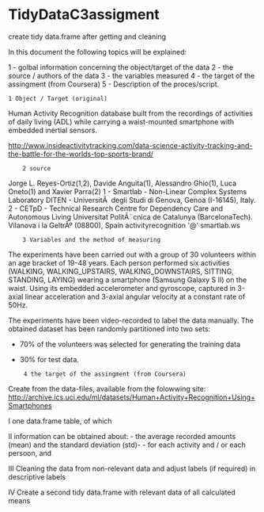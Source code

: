 # TidyDataC3assigment
create tidy data.frame after getting and cleaning

In this document the following topics will be explained:

 1 - golbal information concerning the object/target of the data
 2 - the source / authors of the data
 3 - the variables measured 
 4 - the target of the assingment (from Coursera)
 5 - Description of the proces/script.
 
 
    1 Object / Target (original)
		
Human Activity Recognition database built from the recordings of  activities of 
daily living (ADL) while carrying a waist-mounted smartphone with embedded inertial sensors.

 http://www.insideactivitytracking.com/data-science-activity-tracking-and-the-battle-for-the-worlds-top-sports-brand/
 
		2 source

 Jorge L. Reyes-Ortiz(1,2), Davide Anguita(1), Alessandro Ghio(1), Luca Oneto(1) and Xavier Parra(2)
 1 - Smartlab - Non-Linear Complex Systems Laboratory
 DITEN - UniversitÃ  degli Studi di Genova, Genoa (I-16145), Italy. 
 2 - CETpD - Technical Research Centre for Dependency Care and Autonomous Living
 Universitat PolitÃ¨cnica de Catalunya (BarcelonaTech). Vilanova i la GeltrÃº (08800), Spain
 activityrecognition '@' smartlab.ws


		3 Variables and the method of measuring

 The experiments have been carried out with a group of 30 volunteers within an age bracket of 19-48 years. 
 Each person performed six activities (WALKING, WALKING_UPSTAIRS, WALKING_DOWNSTAIRS, SITTING, STANDING, LAYING)
 wearing a smartphone (Samsung Galaxy S II) on the waist. 
 Using its embedded accelerometer and gyroscope, 
 captured in 3-axial linear acceleration and 3-axial angular velocity at a constant rate of 50Hz. 

 The experiments have been video-recorded to label the data manually. 
 The obtained dataset has been randomly partitioned into two sets:
 - 70% of the volunteers was selected for generating the training data  
 - 30% for test data.
 
		4 the target of the assingment (from Coursera)

 Create from the data-files, available from the folowwing site:
 http://archive.ics.uci.edu/ml/datasets/Human+Activity+Recognition+Using+Smartphones
 
 I    one data.frame table, of which 
 
 II   information can be obtained about:
      - the average recorded amounts (mean) and the standard deviation (std)-
      - for each activity and / or each persoon, and
 
 III  Cleaning the data from non-relevant data and adjust labels (if required) in descriptive labels
 
 IV   Create a second tidy data.frame with relevant data of all calculated means
